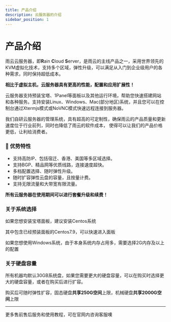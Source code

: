 ```yaml
---
title: 产品介绍
description: 云服务器的介绍
sidebar_position: 1
---
```



# 产品介绍

雨云云服务器，即**R**ain **C**loud **S**erver，是雨云的主线产品之一，采用世界领先的KVM虚拟化技术，支持多个区域，弹性升级，可以满足从入门到企业级用户的各种需求，同时保持超低成本。

**相比于虚拟主机，云服务器具有更高的性能，配置和应用扩展性！**

云服务器支持预装宝塔、1Panel等面板以及其他运行环境，帮助您快速搭建网站和各种服务。支持安装Linux、Windows、Mac(部分地区)系统，并且您可以在控制台通过Xtermjs模式或NoVNC模式快速远程连接到服务器。

我们自研云服务器的管理系统，具有超高的可定制性，确保雨云的产品质量和更新速度位于行业前列，同时也降低了雨云的软件成本，
使得可以让我们的产品价格更低，让利给消费者。


### 🚀 优势特性

- 支持高防IP、包括宿迁、香港、美国等多区域选择。
- 支持BGP、精品网等优质线路，连接速度超快。
- 多档配置选择、随时弹性升级。
- 随时扩容弹性云盘的容量，且按量计费。
- 支持无限流量和大带宽有限流量。

**所有云服务器在使用期间可以进行套餐升级和续费！**


### 关于系统选择

如果您想安装宝塔面板，建议安装Centos系统

其中包含已经预装面板的Centos7.9，可以快速进入面板

如果您想使用Windows系统，由于本身系统内存占用多，需要选择2G内存及以上的配置


### 关于硬盘容量

所有机器均默认30GB系统盘，如果您需要更大的硬盘容量，可以在购买时选择更大的硬盘容量，或者在购买后进行扩容。

购买后可随时弹性扩容，固态硬盘**共享250G空间**上限，机械硬盘**共享2000G空间**上限

------

更多售前售后服务和使用教程，可在官网内咨询客服噢
